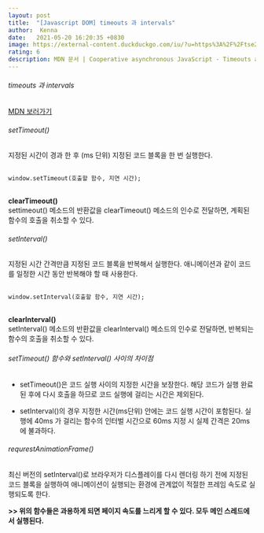 ```yaml
---
layout: post
title:  "[Javascript DOM] timeouts 과 intervals"
author:  Kenna
date:   2021-05-20 16:20:35 +0830
image: https://external-content.duckduckgo.com/iu/?u=https%3A%2F%2Ftse2.mm.bing.net%2Fth%3Fid%3DOIP.dG-yexYrhUA2RommlI9TmQHaEK%26pid%3DApi&f=1
rating: 6
description: MDN 문서 | Cooperative asynchronous JavaScript - Timeouts and intervals
---
```



###### timeouts 과 intervals
[MDN 보러가기]("https://developer.mozilla.org/en-US/docs/Learn/JavaScript/Asynchronous/Timeouts_and_intervals")

###### setTimeout()
지정된 시간이 경과 한 후 (ms 단위) 지정된 코드 블록을 한 번 실행한다.

<pre>
<code>
window.setTimeout(호출할 함수, 지연 시간);
</code>
</pre>

**clearTimeout()**<br>
settimeout() 메소드의 반환값을 clearTimeout() 메소드의 인수로 전달하면, 계획된 함수의 호출을 취소할 수 있다.


###### setInterval()
지정된 시간 간격만큼 지정된 코드 블록을 반복해서 실행한다. 애니메이션과 같이 코드를 일정한 시간 동안 반복해야 할 때 사용한다.

<pre>
<code>
window.setInterval(호출할 함수, 지연 시간);
</code>
</pre>

**clearInterval()**<br>
setInterval() 메소드의 반환값을 clearInterval() 메소드의 인수로 전달하면, 반복되는 함수의 호출을 취소할 수 있다.

###### setTimeout() 함수와 setInterval() 사이의 차이점

- setTimeout()은 코드 실행 사이의 지정한 시간을 보장한다. 해당 코드가 실행 완료된 후에 다시 호출을 하므로 코드 실행에 걸리는 시간은 제외된다.

- setInterval()의 경우 지정한 시간(ms단위) 안에는 코드 실행 시간이 포함된다. 실행에 40ms 가 걸리는 함수의 인터벌 시간으로 60ms 지정 시 실제 간격은 20ms에 불과하다.


###### requrestAnimationFrame()
최신 버전의 setInterval()로 브라우저가 디스플레이를 다시 렌더링 하기 전에 지정된 코드 블록을 실행하여 애니메이션이 실행되는 환경에 관계없이 적절한 프레임 속도로 실행되도록 한다.



**>> 위의 함수들은 과용하게 되면 페이지 속도를 느리게 할 수 있다. 모두 메인 스레드에서 실행된다.**